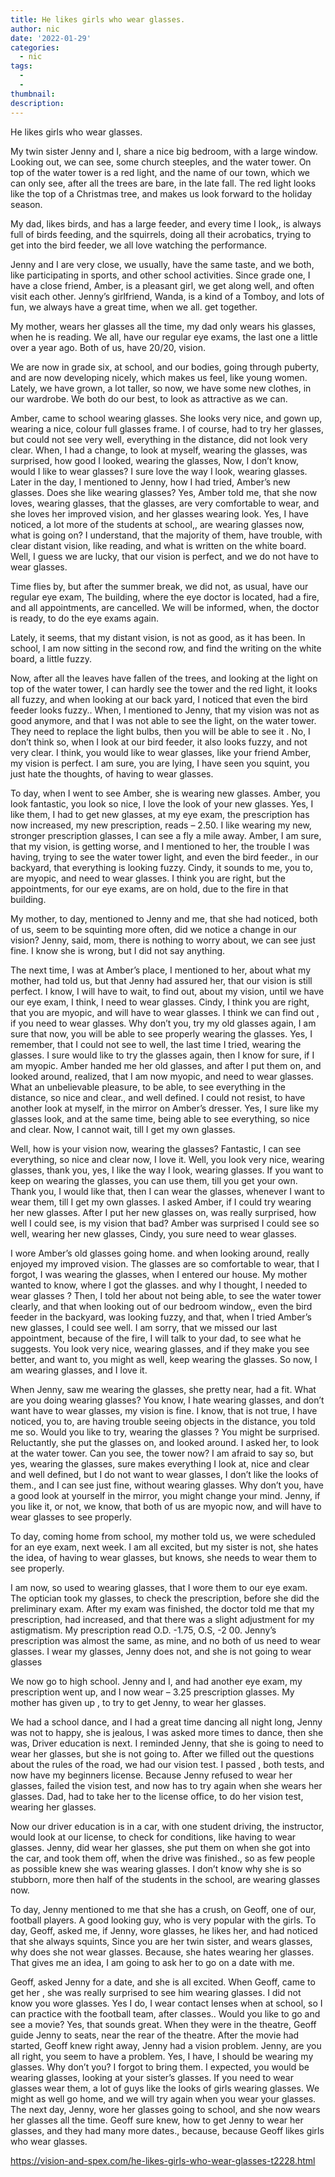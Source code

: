 ```yaml
---
title: He likes girls who wear glasses.
author: nic
date: '2022-01-29'
categories:
  - nic
tags:
  - 
  - 
thumbnail: 
description: 
---
```


He likes girls who wear glasses.


My twin sister Jenny and I, share a nice big bedroom, with a large window.
Looking out, we can see, some church steeples, and the water tower.
On top of the water tower is a red light, and the name of our town, which we can only see,
after all the trees are bare, in the late fall. 
The red light looks like the top of a Christmas tree, and makes us look forward to the holiday season.


My dad, likes birds, and has a large feeder, and every time I look,,
is always full of birds feeding, and the squirrels, doing all their acrobatics, 
trying to get into the bird feeder, we all love watching the performance.


Jenny and I are very close, we usually, have the same taste, and we both, like participating in sports,
and other school activities.
Since grade one, I have a close friend, Amber, is a pleasant girl, we get along well, and often visit each other.
Jenny’s girlfriend, Wanda, is a kind of a Tomboy, and lots of fun, we always have a great time, when we all. get together.


My mother, wears her glasses all the time, my dad only wears his glasses, when he is reading.
We all, have our regular eye exams, the last one a little over a year ago. 
Both of us, have 20/20, vision.


We are now in grade six, at school, and our bodies, going through puberty, and are now developing nicely, 
which makes us feel, like young women.
Lately, we have grown, a lot taller, so now, we have some new clothes, in our wardrobe. 
We both do our best, to look as attractive as we can.


Amber, came to school wearing glasses.
She looks very nice, and gown up, wearing a nice, colour full glasses frame.
I of course, had to try her glasses, but could not see very well, everything in the distance, did not look very clear.
When, I had a change, to look at myself, wearing the glasses, was surprised, how good I looked, wearing the glasses,
Now, I don’t know, would I like to wear glasses? I sure love the way I look, wearing glasses.
Later in the day, I mentioned to Jenny, how I had tried, Amber’s new glasses. 
Does she like wearing glasses?
Yes, Amber told me, that she now loves, wearing glasses, that the glasses, are very comfortable to wear,
and she loves her improved vision, and her glasses wearing look.
Yes, I have noticed, a lot more of the students at school,, are wearing glasses now, what is going on?
I understand, that the majority of them, have trouble, with clear distant vision, like reading, 
and what is written on the white board.
Well, I guess we are lucky, that our vision is perfect, and we do not have to wear glasses.


Time flies by, but after the summer break, we did not, as usual, have our regular eye exam, 
The building, where the eye doctor is located, had a fire, and all appointments, are cancelled.
We will be informed, when, the doctor is ready, to do the eye exams again.


Lately, it seems, that my distant vision, is not as good, as it has been. 
In school, I am now sitting in the second row, and find the writing on the white board, a little fuzzy.


Now, after all the leaves have fallen of the trees, and looking at the light on top of the water tower,
I can hardly see the tower and the red light, it looks all fuzzy, and when looking at our back yard,
I noticed that even the bird feeder looks fuzzy..
When, I mentioned to Jenny, that my vision was not as good anymore, and that I was not able to see the light, 
on the water tower. 
They need to replace the light bulbs, then you will be able to see it .
No, I don’t think so, when I look at our bird feeder, it also looks fuzzy, and not very clear.
I think, you would like to wear glasses, like your friend Amber, my vision is perfect.
I am sure, you are lying, I have seen you squint, you just hate the thoughts, of having to wear glasses.


To day, when I went to see Amber, she is wearing new glasses. 
Amber, you look fantastic, you look so nice, I love the look of your new glasses.
Yes, I like them, I had to get new glasses, at my eye exam, the prescription has now increased, my new prescription,
reads – 2.50. 
I like wearing my new, stronger prescription glasses, I can see a fly a mile away.
Amber, I am sure, that my vision, is getting worse, and I mentioned to her, the trouble I was having,
trying to see the water tower light, and even the bird feeder., in our backyard, that everything is looking fuzzy.
Cindy, it sounds to me, you to, are myopic, and need to wear glasses.
I think you are right, but the appointments, for our eye exams, are on hold, due to the fire in that building.


My mother, to day, mentioned to Jenny and me, that she had noticed, both of us, seem to be squinting more often, 
did we notice a change in our vision?
Jenny, said, mom, there is nothing to worry about, we can see just fine.
I know she is wrong, but I did not say anything.


The next time, I was at Amber’s place, I mentioned to her, about what my mother, had told us, 
but that Jenny had assured her, that our vision is still perfect. 
I know, I will have to wait, to find out, about my vision, until we have our eye exam, I think, I need to wear glasses.
Cindy, I think you are right, that you are myopic, and will have to wear glasses.
I think we can find out , if you need to wear glasses.
Why don’t you, try my old glasses again, I am sure that now, you will be able to see properly wearing the glasses.
Yes, I remember, that I could not see to well, the last time I tried, wearing the glasses. 
I sure would like to try the glasses again, then I know for sure, if I am myopic.
Amber handed me her old glasses, and after I put them on, and looked around, realized, 
that I am now myopic, and need to wear glasses.
What an unbelievable pleasure, to be able, to see everything in the distance, so nice and clear., and well defined.
I could not resist, to have another look at myself, in the mirror on Amber’s dresser.
Yes, I sure like my glasses look, and at the same time, being able to see everything, so nice and clear.
Now, I cannot wait, till I get my own glasses.




Well, how is your vision now, wearing the glasses?
Fantastic, I can see everything, so nice and clear now, I love it.
Well, you look very nice, wearing glasses, thank you, yes, I like the way I look, wearing glasses.
If you want to keep on wearing the glasses, you can use them, till you get your own.
Thank you, I would like that, then I can wear the glasses, whenever I want to wear them, till I get my own glasses. 
I asked Amber, if I could try wearing her new glasses.
After I put her new glasses on, was really surprised, how well I could see, is my vision that bad?
Amber was surprised I could see so well, wearing her new glasses, Cindy, you sure need to wear glasses. 


I wore Amber’s old glasses going home. and when looking around, really enjoyed my improved vision.
The glasses are so comfortable to wear, that I forgot, I was wearing the glasses, when I entered our house. 
My mother wanted to know, where I got the glasses. and why I thought, I needed to wear glasses ?
Then, I told her about not being able, to see the water tower clearly, and that when looking out of our bedroom window,, 
even the bird feeder in the backyard, was looking fuzzy, and that, when I tried Amber’s new glasses, I could see well.
I am sorry, that we missed our last appointment, because of the fire, I will talk to your dad, to see what he suggests.
You look very nice, wearing glasses, and if they make you see better, and want to, you might as well, keep wearing the glasses.
So now, I am wearing glasses, and I love it.


When Jenny, saw me wearing the glasses, she pretty near, had a fit.
What are you doing wearing glasses?
You know, I hate wearing glasses, and don’t want have to wear glasses, my vision is fine.
I know, that is not true, I have noticed, you to, are having trouble seeing objects in the distance, you told me so.
Would you like to try, wearing the glasses ? You might be surprised.
Reluctantly, she put the glasses on, and looked around.
I asked her, to look at the water tower.
Can you see, the tower now?
I am afraid to say so, but yes, wearing the glasses, sure makes everything I look at, nice and clear and well defined, 
but I do not want to wear glasses, I don’t like the looks of them., and I can see just fine, without wearing glasses.
Why don’t you, have a good look at yourself in the mirror, you might change your mind.
Jenny, if you like it, or not, we know, that both of us are myopic now, and will have to wear glasses to see properly.




To day, coming home from school, my mother told us, we were scheduled for an eye exam, next week.
I am all excited, but my sister is not, she hates the idea, of having to wear glasses, but knows, 
she needs to wear them to see properly.




I am now, so used to wearing glasses, that I wore them to our eye exam. 
The optician took my glasses, to check the prescription, before she did the preliminary exam.
After my exam was finished, the doctor told me that my prescription, had increased, 
and that there was a slight adjustment for my astigmatism.
My prescription read O.D. -1.75, O.S, -2 00.
Jenny’s prescription was almost the same, as mine, and no both of us need to wear glasses.
I wear my glasses, Jenny does not, and she is not going to wear glasses




We now go to high school.
Jenny and I, and had another eye exam, my prescription went up, and I now wear – 3.25 prescription glasses.
My mother has given up , to try to get Jenny, to wear her glasses.




We had a school dance, and I had a great time dancing all night long, Jenny was not to happy, she is jealous, 
I was asked more times to dance, then she was,
Driver education is next. I reminded Jenny, that she is going to need to wear her glasses, but she is not going to.
After we filled out the questions about the rules of the road, we had our vision test.
I passed , both tests, and now have my beginners license.
Because Jenny refused to wear her glasses, failed the vision test, and now has to try again when she wears her glasses.
Dad, had to take her to the license office, to do her vision test, wearing her glasses.




Now our driver education is in a car, with one student driving, the instructor, would look at our license, 
to check for conditions, like having to wear glasses.
Jenny, did wear her glasses, she put them on when she got into the car, and took them off, when the drive was finished.,
so as few people as possible knew she was wearing glasses.
I don’t know why she is so stubborn, more then half of the students in the school, are wearing glasses now.


To day, Jenny mentioned to me that she has a crush, on Geoff, one of our, football players.
A good looking guy, who is very popular with the girls.
To day, Geoff, asked me, if Jenny, wore glasses, he likes her, and had noticed that she always squints,
Since you are her twin sister, and wears glasses, why does she not wear glasses.
Because, she hates wearing her glasses.
That gives me an idea, I am going to ask her to go on a date with me.


Geoff, asked Jenny for a date, and she is all excited.
When Geoff, came to get her , she was really surprised to see him wearing glasses.
I did not know you wore glasses.
Yes I do, I wear contact lenses when at school, so I can practice with the football team, after classes..
Would you like to go and see a movie? 
Yes, that sounds great.
When they were in the theatre, Geoff guide Jenny to seats, near the rear of the theatre.
After the movie had started, Geoff knew right away, Jenny had a vision problem.
Jenny, are you all right, you seem to have a problem.
Yes, I have, I should be wearing my glasses.
Why don’t you?
I forgot to bring them.
I expected, you would be wearing glasses, looking at your sister’s glasses. 
If you need to wear glasses wear them, a lot of guys like the looks of girls wearing glasses.
We might as well go home, and we will try again when you wear your glasses.
The next day, Jenny, wore her glasses going to school, and she now wears her glasses all the time.
Geoff sure knew, how to get Jenny to wear her glasses, and they had many more dates.,
because, because Geoff likes girls who wear glasses.

https://vision-and-spex.com/he-likes-girls-who-wear-glasses-t2228.html
